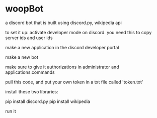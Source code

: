 # woopBot
 a discord bot that is built using discord.py, wikipedia api
 
 to set it up:
 activate developer mode on discord. you need this to copy server ids and user ids

 

 make a new application in the discord developer portal

 make a new bot

 make sure to give it authorizations in administrator and applications.commands

 pull this code, and put your own token in a txt file called 'token.txt'

 install these two libraries:

 pip install discord.py
 pip install wikipedia

 run it
    




